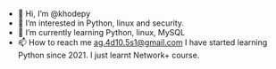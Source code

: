 - 👋 Hi, I’m @khodepy
- 👀 I’m interested in Python, linux and security.
- 🌱 I’m currently learning Python, linux, MySQL
- 📫 How to reach me ag.4d10.5s1@gmail.com
I have started learning Python since 2021.
I just learnt Network+ course.

<!---
khodepy/khodepy is a ✨ special ✨ repository because its `README.md` (this file) appears on your GitHub profile.
You can click the Preview link to take a look at your changes.
--->
